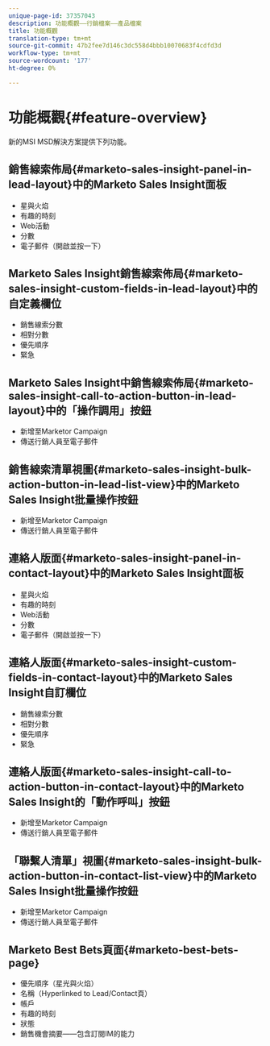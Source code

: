 ```yaml
---
unique-page-id: 37357043
description: 功能概觀——行銷檔案——產品檔案
title: 功能概觀
translation-type: tm+mt
source-git-commit: 47b2fee7d146c3dc558d4bbb10070683f4cdfd3d
workflow-type: tm+mt
source-wordcount: '177'
ht-degree: 0%

---
```



# 功能概觀{#feature-overview}

新的MSI MSD解決方案提供下列功能。

## 銷售線索佈局{#marketo-sales-insight-panel-in-lead-layout}中的Marketo Sales Insight面板

* 星與火焰
* 有趣的時刻
* Web活動
* 分數
* 電子郵件（開啟並按一下）

## Marketo Sales Insight銷售線索佈局{#marketo-sales-insight-custom-fields-in-lead-layout}中的自定義欄位

* 銷售線索分數
* 相對分數
* 優先順序
* 緊急

## Marketo Sales Insight中銷售線索佈局{#marketo-sales-insight-call-to-action-button-in-lead-layout}中的「操作調用」按鈕

* 新增至Marketor Campaign
* 傳送行銷人員至電子郵件

## 銷售線索清單視圖{#marketo-sales-insight-bulk-action-button-in-lead-list-view}中的Marketo Sales Insight批量操作按鈕

* 新增至Marketor Campaign
* 傳送行銷人員至電子郵件

## 連絡人版面{#marketo-sales-insight-panel-in-contact-layout}中的Marketo Sales Insight面板

* 星與火焰
* 有趣的時刻
* Web活動
* 分數
* 電子郵件（開啟並按一下）

## 連絡人版面{#marketo-sales-insight-custom-fields-in-contact-layout}中的Marketo Sales Insight自訂欄位

* 銷售線索分數
* 相對分數
* 優先順序
* 緊急

## 連絡人版面{#marketo-sales-insight-call-to-action-button-in-contact-layout}中的Marketo Sales Insight的「動作呼叫」按鈕

* 新增至Marketor Campaign
* 傳送行銷人員至電子郵件

## 「聯繫人清單」視圖{#marketo-sales-insight-bulk-action-button-in-contact-list-view}中的Marketo Sales Insight批量操作按鈕

* 新增至Marketor Campaign
* 傳送行銷人員至電子郵件

## Marketo Best Bets頁面{#marketo-best-bets-page}

* 優先順序（星光與火焰）
* 名稱（Hyperlinked to Lead/Contact頁）
* 帳戶
* 有趣的時刻
* 狀態
* 銷售機會摘要——包含訂閱IM的能力

